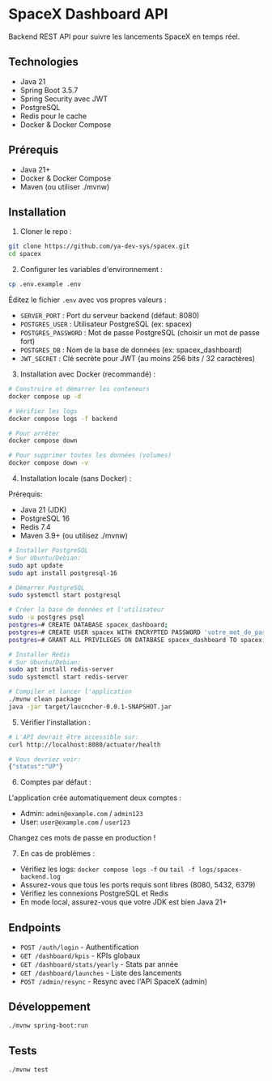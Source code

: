 # SpaceX Dashboard API

Backend REST API pour suivre les lancements SpaceX en temps réel.

## Technologies

- Java 21
- Spring Boot 3.5.7
- Spring Security avec JWT
- PostgreSQL
- Redis pour le cache
- Docker & Docker Compose

## Prérequis

- Java 21+
- Docker & Docker Compose
- Maven (ou utiliser ./mvnw)

## Installation

1. Cloner le repo :

```bash
git clone https://github.com/ya-dev-sys/spacex.git
cd spacex
```

2. Configurer les variables d'environnement :

```bash
cp .env.example .env
```

Éditez le fichier `.env` avec vos propres valeurs :

- `SERVER_PORT` : Port du serveur backend (défaut: 8080)
- `POSTGRES_USER` : Utilisateur PostgreSQL (ex: spacex)
- `POSTGRES_PASSWORD` : Mot de passe PostgreSQL (choisir un mot de passe fort)
- `POSTGRES_DB` : Nom de la base de données (ex: spacex_dashboard)
- `JWT_SECRET` : Clé secrète pour JWT (au moins 256 bits / 32 caractères)

3. Installation avec Docker (recommandé) :

```bash
# Construire et démarrer les conteneurs
docker compose up -d

# Vérifier les logs
docker compose logs -f backend

# Pour arrêter
docker compose down

# Pour supprimer toutes les données (volumes)
docker compose down -v
```

4. Installation locale (sans Docker) :

Prérequis:

- Java 21 (JDK)
- PostgreSQL 16
- Redis 7.4
- Maven 3.9+ (ou utilisez ./mvnw)

```bash
# Installer PostgreSQL
# Sur Ubuntu/Debian:
sudo apt update
sudo apt install postgresql-16

# Démarrer PostgreSQL
sudo systemctl start postgresql

# Créer la base de données et l'utilisateur
sudo -u postgres psql
postgres=# CREATE DATABASE spacex_dashboard;
postgres=# CREATE USER spacex WITH ENCRYPTED PASSWORD 'votre_mot_de_passe';
postgres=# GRANT ALL PRIVILEGES ON DATABASE spacex_dashboard TO spacex;

# Installer Redis
# Sur Ubuntu/Debian:
sudo apt install redis-server
sudo systemctl start redis-server

# Compiler et lancer l'application
./mvnw clean package
java -jar target/laucncher-0.0.1-SNAPSHOT.jar
```

5. Vérifier l'installation :

```bash
# L'API devrait être accessible sur:
curl http://localhost:8080/actuator/health

# Vous devriez voir:
{"status":"UP"}
```

6. Comptes par défaut :

L'application crée automatiquement deux comptes :

- Admin: `admin@example.com` / `admin123`
- User: `user@example.com` / `user123`

Changez ces mots de passe en production !

7. En cas de problèmes :

- Vérifiez les logs: `docker compose logs -f` ou `tail -f logs/spacex-backend.log`
- Assurez-vous que tous les ports requis sont libres (8080, 5432, 6379)
- Vérifiez les connexions PostgreSQL et Redis
- En mode local, assurez-vous que votre JDK est bien Java 21+

## Endpoints

- `POST /auth/login` - Authentification
- `GET /dashboard/kpis` - KPIs globaux
- `GET /dashboard/stats/yearly` - Stats par année
- `GET /dashboard/launches` - Liste des lancements
- `POST /admin/resync` - Resync avec l'API SpaceX (admin)

## Développement

```bash
./mvnw spring-boot:run
```

## Tests

```bash
./mvnw test
```
